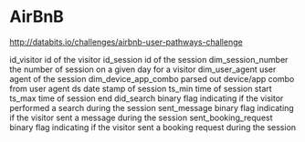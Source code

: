 # AirBnB

http://databits.io/challenges/airbnb-user-pathways-challenge

id_visitor              id of the visitor
id_session              id of the session
dim_session_number      the number of session on a given day for a visitor
dim_user_agent          user agent of the session
dim_device_app_combo    parsed out device/app combo from user agent
ds                      date stamp of session
ts_min                  time of session start
ts_max                  time of session end
did_search              binary flag indicating if the visitor performed a search during the session
sent_message            binary flag indicating if the visitor sent a message during the session
sent_booking_request    binary flag indicating if the visitor sent a booking request during the session

